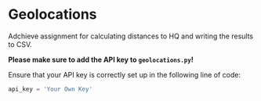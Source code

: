 # Geolocations

Adchieve assignment for calculating distances to HQ and writing the results to CSV.

**Please make sure to add the API key to `geolocations.py`!** 

Ensure that your API key is correctly set up in the following line of code:

```python
api_key = 'Your Own Key' 
